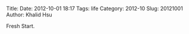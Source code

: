 Title: 
Date: 2012-10-01 18:17
Tags: life
Category: 2012-10
Slug:  20121001 
Author: Khalid Hsu

Fresh Start.
